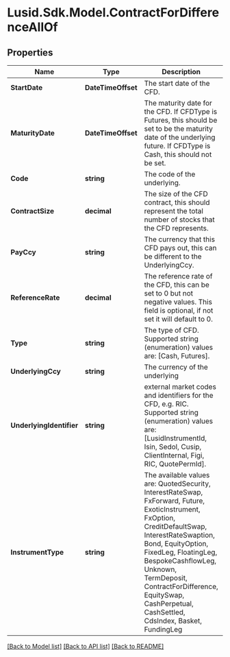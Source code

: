 # Lusid.Sdk.Model.ContractForDifferenceAllOf

## Properties

Name | Type | Description | Notes
------------ | ------------- | ------------- | -------------
**StartDate** | **DateTimeOffset** | The start date of the CFD. | 
**MaturityDate** | **DateTimeOffset** | The maturity date for the CFD. If CFDType is Futures, this should be set to be the maturity date of the underlying  future. If CFDType is Cash, this should not be set. | [optional] 
**Code** | **string** | The code of the underlying. | 
**ContractSize** | **decimal** | The size of the CFD contract, this should represent the total number of stocks that the CFD represents. | 
**PayCcy** | **string** | The currency that this CFD pays out, this can be different to the UnderlyingCcy. | 
**ReferenceRate** | **decimal** | The reference rate of the CFD, this can be set to 0 but not negative values.  This field is optional, if not set it will default to 0. | [optional] 
**Type** | **string** | The type of CFD.  Supported string (enumeration) values are: [Cash, Futures]. | 
**UnderlyingCcy** | **string** | The currency of the underlying | 
**UnderlyingIdentifier** | **string** | external market codes and identifiers for the CFD, e.g. RIC.  Supported string (enumeration) values are: [LusidInstrumentId, Isin, Sedol, Cusip, ClientInternal, Figi, RIC, QuotePermId]. | 
**InstrumentType** | **string** | The available values are: QuotedSecurity, InterestRateSwap, FxForward, Future, ExoticInstrument, FxOption, CreditDefaultSwap, InterestRateSwaption, Bond, EquityOption, FixedLeg, FloatingLeg, BespokeCashflowLeg, Unknown, TermDeposit, ContractForDifference, EquitySwap, CashPerpetual, CashSettled, CdsIndex, Basket, FundingLeg | 

[[Back to Model list]](../README.md#documentation-for-models) [[Back to API list]](../README.md#documentation-for-api-endpoints) [[Back to README]](../README.md)

